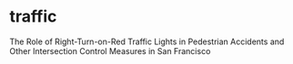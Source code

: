 # traffic
The Role of Right-Turn-on-Red Traffic Lights in Pedestrian Accidents and Other Intersection Control Measures in San Francisco
